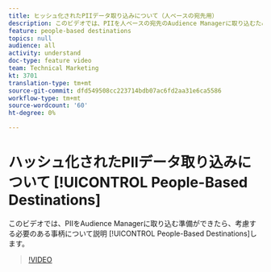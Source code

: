 ```yaml
---
title: ヒッシュ化されたPIIデータ取り込みについて（人ベースの宛先用）
description: このビデオでは、PIIを人ベースの宛先のAudience Managerに取り込むための準備が整ったら、考慮する必要のある事柄について説明します。
feature: people-based destinations
topics: null
audience: all
activity: understand
doc-type: feature video
team: Technical Marketing
kt: 3701
translation-type: tm+mt
source-git-commit: dfd549508cc223714bdb07ac6fd2aa31e6ca5586
workflow-type: tm+mt
source-wordcount: '60'
ht-degree: 0%

---
```



# ハッシュ化されたPIIデータ取り込みについて [!UICONTROL People-Based Destinations]

このビデオでは、PIIをAudience Managerに取り込む準備ができたら、考慮する必要のある事柄について説明 [!UICONTROL People-Based Destinations]します。

>[!VIDEO](https://video.tv.adobe.com/v/29003/?quality=12)
